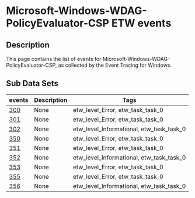 # Microsoft-Windows-WDAG-PolicyEvaluator-CSP ETW events

## Description
This page contains the list of events for Microsoft-Windows-WDAG-PolicyEvaluator-CSP, as collected by the Event Tracing for Windows.

## Sub Data Sets
|events|Description|Tags|
|---|---|---|
|[300](events/event-300.md)|None|etw_level_Error, etw_task_task_0|
|[301](events/event-301.md)|None|etw_level_Error, etw_task_task_0|
|[302](events/event-302.md)|None|etw_level_Informational, etw_task_task_0|
|[350](events/event-350.md)|None|etw_level_Error, etw_task_task_0|
|[351](events/event-351.md)|None|etw_level_Error, etw_task_task_0|
|[352](events/event-352.md)|None|etw_level_Informational, etw_task_task_0|
|[353](events/event-353.md)|None|etw_level_Error, etw_task_task_0|
|[355](events/event-355.md)|None|etw_level_Error, etw_task_task_0|
|[356](events/event-356.md)|None|etw_level_Informational, etw_task_task_0|
